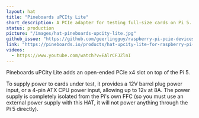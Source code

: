 ```yaml
---
layout: hat
title: "Pineboards uPCIty Lite"
short_description: A PCIe adapter for testing full-size cards on Pi 5.
status: production
picture: "/images/hat-pineboards-upcity-lite.jpg"
github_issue: "https://github.com/geerlingguy/raspberry-pi-pcie-devices/issues/676"
link: "https://pineboards.io/products/hat-upcity-lite-for-raspberry-pi-5"
videos:
  - https://www.youtube.com/watch?v=EAlrCFJZlnI
---
```

Pineboards uPCIty Lite adds an open-ended PCIe x4 slot on top of the Pi 5.

To supply power to cards under test, it provides a 12V barrel plug power input, or a 4-pin ATX CPU power input, allowing up to 12v at 8A. The power supply is completely isolated from the Pi's own FFC (so you must use an external power supply with this HAT, it will not power anything through the Pi 5 directly).
